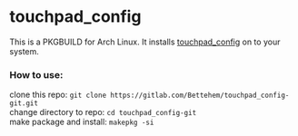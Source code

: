 # touchpad_config

This is a PKGBUILD for Arch Linux.
It installs [touchpad_config](https://gitlab.com/Bettehem/touchpad_config) on to your system.

### How to use:
clone this repo:  ```git clone https://gitlab.com/Bettehem/touchpad_config-git.git```  
change directory to repo: ```cd touchpad_config-git```  
make package and install: ```makepkg -si```  
